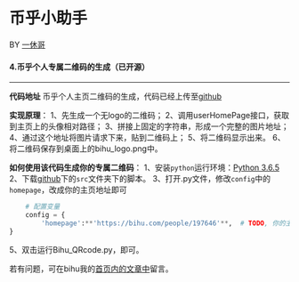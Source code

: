 # 币乎小助手

BY [一休哥](https://bihu.com/people/197646)

#### 4.币乎个人专属二维码的生成（已开源）
---
**代码地址**
币乎个人主页二维码的生成，代码已经上传至[github](https://github.com/iyranly/bihu.git)

**实现原理**：
1、先生成一个无logo的二维码；
2、调用userHomePage接口，获取到主页上的头像相对路径；
3、拼接上固定的字符串，形成一个完整的图片地址；
4、通过这个地址将图片请求下来，贴到二维码上；
5、将二维码显示出来。
6、将二维码保存到桌面上的bihu_logo.png中。

**如何使用该代码生成你的专属二维码**：
1、安装`python`运行环境：[Python 3.6.5](https://www.python.org/ftp/python/3.6.5/python-3.6.5.exe)
2、下载[github](https://github.com/iyranly/bihu.git)下的`src`文件夹下的脚本。
3、打开.py文件，修改`config`中的`homepage`，改成你的主页地址即可
```python
    # 配置变量
    config = {
	    'homepage':**'https://bihu.com/people/197646'**,  # TODO, 你的主页，PC上在币乎主页面，用于显示二维码头像
}
```
5、双击运行Bihu_QRcode.py，即可。

若有问题，可在bihu我的[首页内的文章中](https://bihu.com/people/197646)留言。
